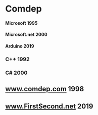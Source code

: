 # Comdep

#### Microsoft 1995
#### Microsoft.net 2000
#### Arduino 2019

### C++ 1992
### C#  2000

## www.comdep.com 1998
## www.FirstSecond.net 2019
